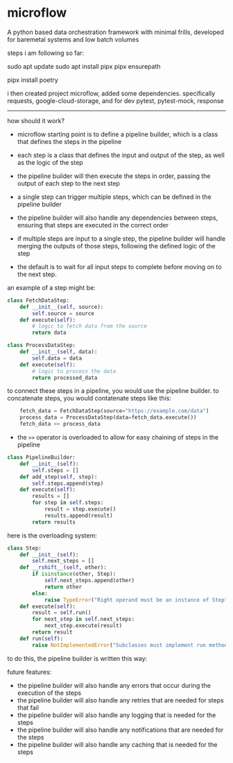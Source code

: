 # microflow
A python based data orchestration framework with minimal frills, developed for baremetal systems and low batch volumes


steps i am following so far:

sudo apt update
sudo apt install pipx
pipx ensurepath

pipx install poetry

i then created project microflow, added some dependencies. specifically requests, google-cloud-storage,
and for dev pytest, pytest-mock, response 



---

how should it work?


- microflow starting point is to define a pipeline builder, which is a class that defines the steps in the pipeline
- each step is a class that defines the input and output of the step, as well as the logic of the step
- the pipeline builder will then execute the steps in order, passing the output of each step to the next step

- a single step can trigger multiple steps, which can be defined in the pipeline builder
- the pipeline builder will also handle any dependencies between steps, ensuring that steps are executed in the correct order
- if multiple steps are input to a single step, the pipeline builder will handle merging the outputs of those steps, following the defined logic of the step
- the default is to wait for all input steps to complete before moving on to the next step. 

an example of a step might be:

```python
class FetchDataStep:
    def __init__(self, source):
        self.source = source
    def execute(self):
        # logic to fetch data from the source
        return data

class ProcessDataStep:
    def __init__(self, data):
        self.data = data
    def execute(self):
        # logic to process the data
        return processed_data
```

to connect these steps in a pipeline, you would use the pipeline builder. to concatenate steps, you would contatenate steps like this:

```python
    fetch_data = FetchDataStep(source="https://example.com/data")
    process_data = ProcessDataStep(data=fetch_data.execute())
    fetch_data >> process_data
```
- the `>>` operator is overloaded to allow for easy chaining of steps in the pipeline

```python
class PipelineBuilder:
    def __init__(self):
        self.steps = []
    def add_step(self, step):
        self.steps.append(step)
    def execute(self):
        results = []
        for step in self.steps:
            result = step.execute()
            results.append(result)
        return results
```

here is the overloading system:
```python
class Step:
    def __init__(self):
        self.next_steps = []
    def __rshift__(self, other):
        if isinstance(other, Step):
            self.next_steps.append(other)
            return other
        else:
            raise TypeError("Right operand must be an instance of Step")
    def execute(self):
        result = self.run()
        for next_step in self.next_steps:
            next_step.execute(result)
        return result
    def run(self):
        raise NotImplementedError("Subclasses must implement run method")
```



to do this, the pipeline builder is written this way:


future features:
- the pipeline builder will also handle any errors that occur during the execution of the steps
- the pipeline builder will also handle any retries that are needed for steps that fail
- the pipeline builder will also handle any logging that is needed for the steps
- the pipeline builder will also handle any notifications that are needed for the steps
- the pipeline builder will also handle any caching that is needed for the steps